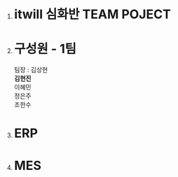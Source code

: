 1. # itwill 심화반 TEAM POJECT

1. # 구성원 - 1팀
    팀장 : 김상현    
    __김현진__   
    이혜민   
    정은주   
    조한수   


1. # ERP

1. # MES